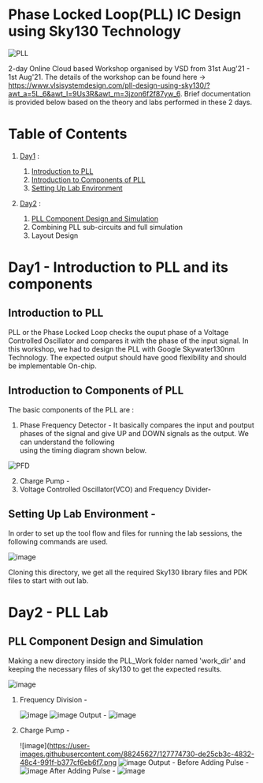 # Phase Locked Loop(PLL) IC Design using Sky130 Technology

  ![PLL](https://user-images.githubusercontent.com/88245627/127762911-f0dce654-0948-4562-8e17-5ff6756ee7bc.png)

2-day Online Cloud based Workshop organised by VSD from 31st Aug'21 - 1st Aug'21. The details of the workshop can be found here -> https://www.vlsisystemdesign.com/pll-design-using-sky130/?awt_a=5L_6&awt_l=9Us3R&awt_m=3jzon6f2f87yw_6. Brief documentation is provided below based on the theory and labs performed in these 2 days.

# Table of Contents
  1. [Day1](#Day1) : 
      1. [Introduction to PLL](#Introduction-to-PLL) 
      2. [Introduction to Components of PLL](#Introduction-to-Components-of-PLL)
      3. [Setting Up Lab Environment](#Setting-Up-Lab-Environment)
     
  2. [Day2](#Day2) :
      1. [PLL Component Design and Simulation](#PLL-Component-Design-and-Simulation)
      2. Combining PLL sub-circuits and full simulation
      3. Layout Design

# Day1 - Introduction to PLL and its components

  ## Introduction to PLL 
  PLL or the Phase Locked Loop checks the ouput phase of a Voltage Controlled Oscillator and compares it with the phase of the input signal. In this workshop, we had to design the   PLL with Google Skywater130nm Technology. The expected output should have good flexibility and should be implementable On-chip.
  
  ## Introduction to Components of PLL 
  The basic components of the PLL are :
  
   1. Phase Frequency Detector - It basically compares the input and poutput phases of the signal and give UP and DOWN signals as the output. We can understand the following    
       using the timing diagram shown below.
       
   ![PFD](https://user-images.githubusercontent.com/88245627/127773983-c83f3529-64e8-4e8e-bff7-7b53572b1d35.JPG)
   
   2. Charge Pump - 
   3. Voltage Controlled Oscillator(VCO) and Frequency Divider-

  ## Setting Up Lab Environment -
   In order to set up the tool flow and files for running the lab sessions, the following commands are used. 
      
   ![image](https://user-images.githubusercontent.com/88245627/127774221-16eb44f1-a29c-430b-86ab-75ebeb7a78fc.png)
   
   Cloning this directory, we get all the required Sky130 library files and PDK files to start with out lab.
  
  # Day2 - PLL Lab   
   
   ## PLL Component Design and Simulation
   
   Making a new directory inside the PLL_Work folder named 'work_dir' and keeping the necessary files of sky130 to get the expected results.
  
  ![image](https://user-images.githubusercontent.com/88245627/127774544-0e0b7381-4859-43ea-87f7-3cb3b749a120.png)

  1. Frequency Division - 
      
      ![image](https://user-images.githubusercontent.com/88245627/127774365-b963facc-b693-4a8a-a3c9-dc7a7757cade.png)
      ![image](https://user-images.githubusercontent.com/88245627/127774644-a2a104ad-d375-4897-b358-cac47b75f51e.png)
  Output - 
      ![image](https://user-images.githubusercontent.com/88245627/127774673-52487d2f-3ec4-4495-b20f-3e438a57662d.png)
      
   2. Charge Pump - 
      
      ![image](https://user-images.githubusercontent.com/88245627/127774730-de25cb3c-4832-48c4-991f-b377cf6eb6f7.png
      ![image](https://user-images.githubusercontent.com/88245627/127774749-f9a44e0d-b463-4595-bf7b-dcd933ce5c6d.png)
   Output - 
      Before Adding Pulse - ![image](https://user-images.githubusercontent.com/88245627/127774776-e6a00743-72f6-42de-bf25-2276189442af.png)
      After Adding Pulse - ![image](https://user-images.githubusercontent.com/88245627/127774805-9f4a64d6-a48c-437b-a481-a68ad872503e.png)





      
      
      

     

  
  
  


